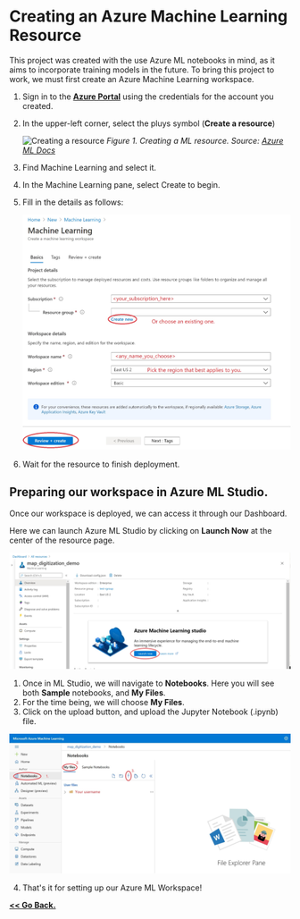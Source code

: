 # Creating an Azure Machine Learning Resource

This project was created with the use Azure ML notebooks in mind, as it aims to incorporate training models in the future. To bring this project to work, we must first create an Azure Machine Learning workspace.

1. Sign in to the [**Azure Portal**](https://portal.azure.com/?WT.mc_id=mapdigitdemo-github-cxa) using the credentials for the account you created.
2. In the upper-left corner, select the pluys symbol (**Create a resource**)


    ![Creating a resource](https://docs.microsoft.com/azure/includes/media/aml-create-in-portal/create-workspace.gif) 
    *Figure 1. Creating a ML resource. Source: [Azure ML Docs](https://docs.microsoft.com/azure/machine-learning/tutorial-1st-experiment-sdk-setup)*


3. Find Machine Learning and select it.
4. In the Machine Learning pane, select Create to begin.
5. Fill in the details as follows:

    ![Workspace Details](./assets/ml_ws.jpg)

6. Wait for the resource to finish deployment.

## Preparing our workspace in Azure ML Studio.

Once our workspace is deployed, we can access it through our Dashboard. 

Here we can launch Azure ML Studio by clicking on **Launch Now** at the center of the resource page.

![Azure ML Studio Launch](./assets/ml_studiolaunch.jpg)

1. Once in ML Studio, we will navigate to **Notebooks**. Here you will see both **Sample** notebooks, and **My Files**.
2. For the time being, we will choose **My Files**.
3. Click on the upload button, and upload the Jupyter Notebook (.ipynb) file. 

![Finish the Set Up](./assets/ml_studioupload.jpg)

4. That's it for setting up our Azure ML Workspace!

[**<< Go Back.**](./README.md)
